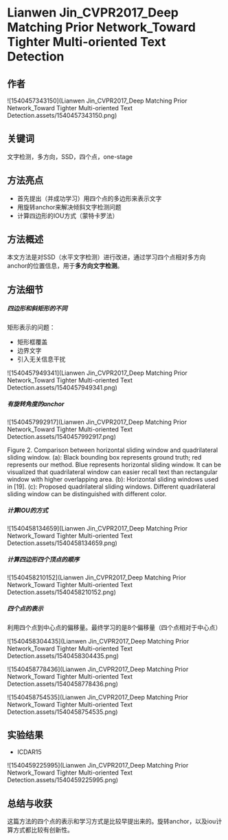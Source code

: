 # Lianwen Jin_CVPR2017_Deep Matching Prior Network_Toward Tighter Multi-oriented Text Detection

## 作者    

![1540457343150](Lianwen Jin_CVPR2017_Deep Matching Prior Network_Toward Tighter Multi-oriented Text Detection.assets/1540457343150.png)

## 关键词

文字检测，多方向，SSD，四个点，one-stage

## 方法亮点

- 首先提出（并成功学习）用四个点的多边形来表示文字
- 用旋转anchor来解决倾斜文字检测问题
- 计算四边形的IOU方式（蒙特卡罗法）

## 方法概述

本文方法是对SSD（水平文字检测）进行改进，通过学习四个点相对多方向anchor的位置信息，用于**多方向文字检测**。

## 方法细节

##### 四边形和斜矩形的不同

矩形表示的问题：

+ 矩形框覆盖
+ 边界文字
+ 引入无关信息干扰

![1540457949341](Lianwen Jin_CVPR2017_Deep Matching Prior Network_Toward Tighter Multi-oriented Text Detection.assets/1540457949341.png)

##### 有旋转角度的anchor

![1540457992917](Lianwen Jin_CVPR2017_Deep Matching Prior Network_Toward Tighter Multi-oriented Text Detection.assets/1540457992917.png)

Figure 2. Comparison between horizontal sliding window and quadrilateral sliding window. (a): Black bounding box represents ground truth; red represents our method. Blue represents horizontal sliding window. It can be visualized that quadrilateral window can easier recall text than rectangular window with higher overlapping area. (b): Horizontal sliding windows used in [19]. (c): Proposed quadrilateral sliding windows. Different quadrilateral sliding window can be distinguished with different color.    

##### 计算IOU的方式

![1540458134659](Lianwen Jin_CVPR2017_Deep Matching Prior Network_Toward Tighter Multi-oriented Text Detection.assets/1540458134659.png)

##### 计算四边形四个顶点的顺序

![1540458210152](Lianwen Jin_CVPR2017_Deep Matching Prior Network_Toward Tighter Multi-oriented Text Detection.assets/1540458210152.png)

##### 四个点的表示

利用四个点到中心点的偏移量。最终学习的是8个偏移量（四个点相对于中心点）



![1540458304435](Lianwen Jin_CVPR2017_Deep Matching Prior Network_Toward Tighter Multi-oriented Text Detection.assets/1540458304435.png)

![1540458778436](Lianwen Jin_CVPR2017_Deep Matching Prior Network_Toward Tighter Multi-oriented Text Detection.assets/1540458778436.png)

![1540458754535](Lianwen Jin_CVPR2017_Deep Matching Prior Network_Toward Tighter Multi-oriented Text Detection.assets/1540458754535.png)

## 实验结果

- ICDAR15

![1540459225995](Lianwen Jin_CVPR2017_Deep Matching Prior Network_Toward Tighter Multi-oriented Text Detection.assets/1540459225995.png)

## 总结与收获

这篇方法的四个点的表示和学习方式是比较早提出来的。旋转anchor，以及iou计算方式都比较有创新性。







